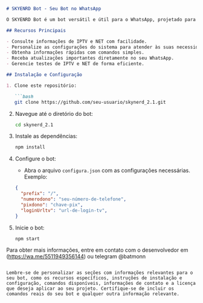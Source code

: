 ```markdown
# SKYENRD Bot - Seu Bot no WhatsApp

O SKYENRD Bot é um bot versátil e útil para o WhatsApp, projetado para oferecer uma variedade de recursos úteis e personalizáveis. Este README fornece informações sobre como configurar e usar o bot.

## Recursos Principais

- Consulte informações de IPTV e NET com facilidade.
- Personalize as configurações do sistema para atender às suas necessidades.
- Obtenha informações rápidas com comandos simples.
- Receba atualizações importantes diretamente no seu WhatsApp.
- Gerencie testes de IPTV e NET de forma eficiente.

## Instalação e Configuração

1. Clone este repositório:

   ```bash
   git clone https://github.com/seu-usuario/skynerd_2.1.git
   ```

2. Navegue até o diretório do bot:

   ```bash
   cd skynerd_2.1
   ```

3. Instale as dependências:

   ```bash
   npm install
   ```

4. Configure o bot:

   - Abra o arquivo `configura.json` com as configurações necessárias. Exemplo:

   ```json
   {
     "prefix": "/",
     "numerodono": "seu-número-de-telefone",
     "pixdono": "chave-pix",
     "loginUrltv": "url-de-login-tv",
   }
   ```

5. Inicie o bot:

   ```bash
   npm start
   ```



Para obter mais informações, entre em contato com o desenvolvedor em (https://wa.me/5511949356144) ou telegram @batmonn
```

Lembre-se de personalizar as seções com informações relevantes para o seu bot, como os recursos específicos, instruções de instalação e configuração, comandos disponíveis, informações de contato e a licença que deseja aplicar ao seu projeto. Certifique-se de incluir os comandos reais do seu bot e qualquer outra informação relevante.
